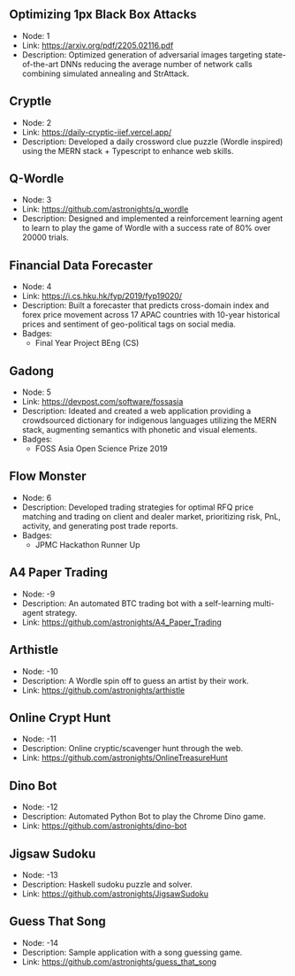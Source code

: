## Optimizing 1px Black Box Attacks

- Node: 1
- Link: https://arxiv.org/pdf/2205.02116.pdf
- Description: Optimized generation of adversarial images targeting state-of-the-art DNNs reducing the average number of network calls combining simulated annealing and StrAttack.

## Cryptle

- Node: 2
- Link: https://daily-cryptic-iief.vercel.app/
- Description: Developed a daily crossword clue puzzle (Wordle inspired) using the MERN stack + Typescript to enhance web skills. 

## Q-Wordle

- Node: 3
- Link: https://github.com/astronights/q_wordle
- Description: Designed and implemented a reinforcement learning agent to learn to play the game of Wordle with a success rate of 80% over 20000 trials.

## Financial Data Forecaster

- Node: 4
- Link: https://i.cs.hku.hk/fyp/2019/fyp19020/
- Description: Built a forecaster that predicts cross-domain index and forex price movement across 17 APAC countries with 10-year historical prices and sentiment of geo-political tags on social media.
- Badges:
  - Final Year Project BEng (CS)

## Gadong

- Node: 5
- Link: https://devpost.com/software/fossasia
- Description: Ideated and created a web application providing a crowdsourced dictionary for indigenous languages utilizing the MERN stack, augmenting semantics with phonetic and visual elements.
- Badges:
  - FOSS Asia Open Science Prize 2019

## Flow Monster

- Node: 6
- Description: Developed trading strategies for optimal RFQ price matching and trading on client and dealer market,
 prioritizing risk, PnL, activity, and generating post trade reports.
- Badges:
  - JPMC Hackathon Runner Up

## A4 Paper Trading

- Node: -9
- Description: An automated BTC trading bot with a self-learning multi-agent strategy.
- Link: https://github.com/astronights/A4_Paper_Trading

## Arthistle

- Node: -10
- Description: A Wordle spin off to guess an artist by their work.
- Link: https://github.com/astronights/arthistle

## Online Crypt Hunt

- Node: -11
- Description: Online cryptic/scavenger hunt through the web.
- Link: https://github.com/astronights/OnlineTreasureHunt

## Dino Bot

- Node: -12
- Description: Automated Python Bot to play the Chrome Dino game.
- Link: https://github.com/astronights/dino-bot

## Jigsaw Sudoku

- Node: -13
- Description: Haskell sudoku puzzle and solver.
- Link: https://github.com/astronights/JigsawSudoku

## Guess That Song

- Node: -14
- Description: Sample application with a song guessing game.
- Link: https://github.com/astronights/guess_that_song
